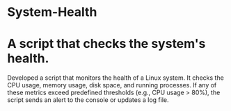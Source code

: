 # System-Health
# A script that checks the system's health.
 Developed a script that monitors the health of a Linux system. It checks the CPU usage, memory usage, disk space, and running processes. If any of these metrics exceed predefined thresholds (e.g., CPU usage > 80%), the script sends an alert to the console or updates a log file.
